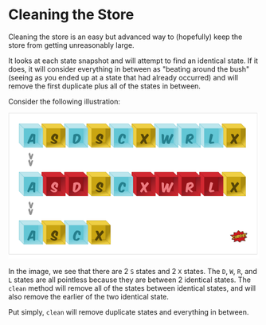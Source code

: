 # Cleaning the Store 

Cleaning the store is an easy but advanced way to (hopefully) keep the store from getting unreasonably large.

It looks at each state snapshot and will attempt to find an identical state. If it does, it will consider everything in between as "beating around the bush" (seeing as you ended up at a state that had already occurred) and will remove the first duplicate plus all of the states in between.

Consider the following illustration:

<img alt="cubbie clean" title="cubbie clean" src="https://raw.githubusercontent.com/samueleaton/design/master/cubbie_clean.png">  

In the image, we see that there are 2 `S` states and 2 `X` states. The `D`, `W`, `R`, and `L` states are all pointless because they are between 2 identical states. The `clean` method will remove all of the states between identical states, and will also remove the earlier of the two identical state.

Put simply, `clean` will remove duplicate states and everything in between.
